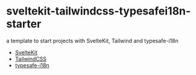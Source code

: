 # sveltekit-tailwindcss-typesafei18n-starter

a template to start projects with SvelteKit, Tailwind and typesafe-i18n

- [SvelteKit](https://kit.svelte.dev/)
- [TailwindCSS](https://tailwindcss.com/)
- [typesafe-i18n](https://github.com/ivanhofer/typesafe-i18n)

